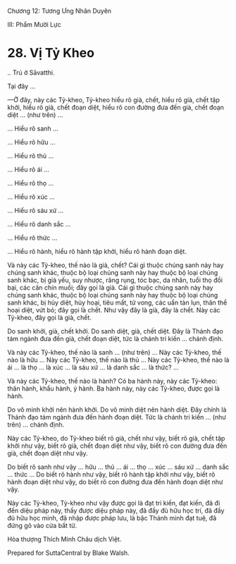  

Chương 12: Tương Ưng Nhân Duyên

III: Phẩm Mười Lực

# 28\. Vị Tỷ Kheo

.. Trú ở Sāvatthi.

Tại đây …

—Ở đây, này các Tỷ-kheo, Tỷ-kheo hiểu rõ già, chết, hiểu rõ già, chết tập khởi, hiểu rõ già, chết đoạn diệt, hiểu rõ con đường đưa đến già, chết đoạn diệt … (như trên) …

… Hiểu rõ sanh …

… Hiểu rõ hữu …

… Hiểu rõ thủ …

… Hiểu rõ ái …

… Hiểu rõ thọ …

… Hiểu rõ xúc …

… Hiểu rõ sáu xứ …

… Hiểu rõ danh sắc …

… Hiểu rõ thức …

… Hiểu rõ hành, hiểu rõ hành tập khởi, hiểu rõ hành đoạn diệt.

Và này các Tỷ-kheo, thế nào là già, chết? Cái gì thuộc chúng sanh này hay chúng sanh khác, thuộc bộ loại chúng sanh này hay thuộc bộ loại chúng sanh khác, bị già yếu, suy nhược, răng rụng, tóc bạc, da nhăn, tuổi thọ đồi bại, các căn chín muồi; đây gọi là già. Cái gì thuộc chúng sanh này hay chúng sanh khác, thuộc bộ loại chúng sanh này hay thuộc bộ loại chúng sanh khác, bị hủy diệt, hủy hoại, tiêu mất, tử vong, các uẩn tàn lụn, thân thể hoại diệt, vứt bỏ; đây gọi là chết. Như vậy đây là già, đây là chết. Này các Tỷ-kheo, đây gọi là già, chết.

Do sanh khởi, già, chết khởi. Do sanh diệt, già, chết diệt. Ðây là Thánh đạo tám ngành đưa đến già, chết đoạn diệt, tức là chánh tri kiến … chánh định.

Và này các Tỷ-kheo, thế nào là sanh … (như trên) … Này các Tỷ-kheo, thế nào là hữu … Này các Tỷ-kheo, thế nào là thủ … Này các Tỷ-kheo, thế nào là ái … là thọ … là xúc … là sáu xứ … là danh sắc … là thức? …

Và này các Tỷ-kheo, thế nào là hành? Có ba hành này, này các Tỷ-kheo: thân hành, khẩu hành, ý hành. Ba hành này, này các Tỷ-kheo, được gọi là hành.

Do vô minh khởi nên hành khởi. Do vô minh diệt nên hành diệt. Ðây chính là Thánh đạo tám ngành đưa đến hành đoạn diệt. Tức là chánh tri kiến … (như trên) … chánh định.

Này các Tỷ-kheo, do Tỷ-kheo biết rõ già, chết như vậy, biết rõ già, chết tập khởi như vậy, biết rõ già, chết đoạn diệt như vậy, biết rõ con đường đưa đến già, chết đoạn diệt như vậy.

Do biết rõ sanh như vậy … hữu … thủ … ái … thọ … xúc … sáu xứ … danh sắc … thức … Do biết rõ hành như vậy, biết rõ hành tập khởi như vậy, biết rõ hành đoạn diệt như vậy, do biết rõ con đường đưa đến hành đoạn diệt như vậy.

Này các Tỷ-kheo, Tỷ-kheo như vậy được gọi là đạt tri kiến, đạt kiến, đã đi đến diệu pháp này, thấy được diệu pháp này, đã đầy đủ hữu học trí, đã đầy đủ hữu học minh, đã nhập được pháp lưu, là bậc Thánh minh đạt tuệ, đã đứng gõ vào cửa bất tử.

Hòa thượng Thích Minh Châu dịch Việt.

Prepared for SuttaCentral by Blake Walsh.
